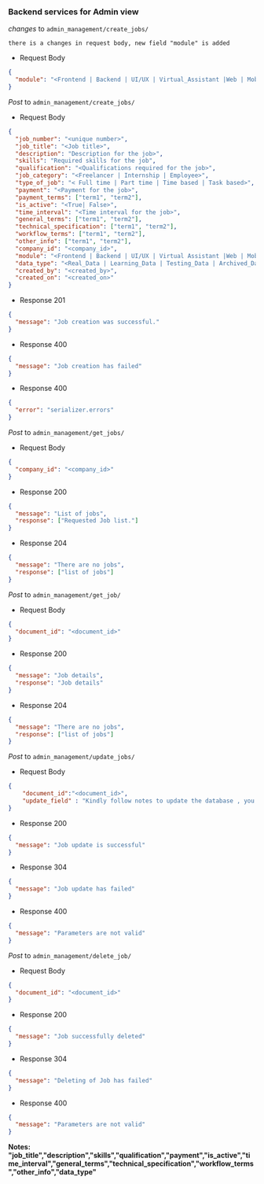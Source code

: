 ### Backend services for Admin view

_changes_ to `admin_management/create_jobs/`

`there is a changes in request body, new field "module" is added`

- Request Body

```json
{
  "module": "<Frontend | Backend | UI/UX | Virtual_Assistant |Web | Mobile>"
}
```



_Post_ to `admin_management/create_jobs/`

- Request Body

```json
{
  "job_number": "<unique number>",
  "job_title": "<Job title>",
  "description": "Description for the job>",
  "skills": "Required skills for the job",
  "qualification": "<Qualifications required for the job>",
  "job_category": "<Freelancer | Internship | Employee>",
  "type_of_job": "< Full time | Part time | Time based | Task based>",
  "payment": "<Payment for the job>",
  "payment_terms": ["term1", "term2"],
  "is_active": "<True| False>",
  "time_interval": "<Time interval for the job>",
  "general_terms": ["term1", "term2"],
  "technical_specification": ["term1", "term2"],
  "workflow_terms": ["term1", "term2"],
  "other_info": ["term1", "term2"],
  "company_id": "<company_id>",
  "module": "<Frontend | Backend | UI/UX | Virtual Assistant |Web | Mobile>",
  "data_type": "<Real_Data | Learning_Data | Testing_Data | Archived_Data>",
  "created_by": "<created_by>",
  "created_on": "<created_on>"
}
```

- Response 201

```json
{
  "message": "Job creation was successful."
}
```

- Response 400

```json
{
  "message": "Job creation has failed"
}
```

- Response 400

```json
{
  "error": "serializer.errors"
}
```

_Post_ to `admin_management/get_jobs/`

- Request Body

```json
{
  "company_id": "<company_id>"
}
```

- Response 200

```json
{
  "message": "List of jobs",
  "response": ["Requested Job list."]
}
```

- Response 204

```json
{
  "message": "There are no jobs",
  "response": ["list of jobs"]
}
```


_Post_ to `admin_management/get_job/`

- Request Body

```json
{
  "document_id": "<document_id>"
}
```

- Response 200

```json
{
  "message": "Job details",
  "response": "Job details"
}
```

- Response 204

```json
{
  "message": "There are no jobs",
  "response": ["list of jobs"]
}
```

_Post_ to `admin_management/update_jobs/`

- Request Body

```json
{
    "document_id":"<document_id>",
    "update_field" : "Kindly follow notes to update the database , you should not update other field"
}
```

- Response 200

```json
{
  "message": "Job update is successful"
}
```

- Response 304

```json
{
  "message": "Job update has failed"
}
```
- Response 400

```json
{
  "message": "Parameters are not valid"
}
```

_Post_ to `admin_management/delete_job/`

- Request Body

```json
{
  "document_id": "<document_id>"
}
```

- Response 200

```json
{
  "message": "Job successfully deleted"
}
```

- Response 304

```json
{
  "message": "Deleting of Job has failed"
}
```
- Response 400

```json
{
  "message": "Parameters are not valid"
}
```

**Notes: "job_title","description","skills","qualification","payment","is_active","time_interval","general_terms","technical_specification","workflow_terms","other_info","data_type"**
